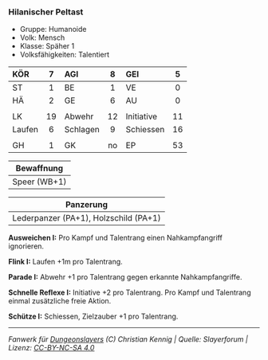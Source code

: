 ### Hilanischer Peltast

- Gruppe: Humanoide
- Volk: Mensch
- Klasse: Späher 1
- Volksfähigkeiten: Talentiert

| KÖR    |  7  | AGI      |  8  | GEI        |  5  |
| :----- | :-: | :------- | :-: | :--------- | :-: |
| ST     |  1  | BE       |  1  | VE         |  0  |
| HÄ     |  2  | GE       |  6  | AU         |  0  |
|        |     |          |     |            |     |
| LK     | 19  | Abwehr   | 12  | Initiative | 11  |
| Laufen |  6  | Schlagen |  9  | Schiessen  | 16  |
|        |     |          |     |            |     |
| GH     |  1  | GK       | no  | EP         | 53  |

|  Bewaffnung  |
| :----------: |
| Speer (WB+1) |

|               Panzerung               |
| :-----------------------------------: |
| Lederpanzer (PA+1), Holzschild (PA+1) |

**Ausweichen I:** Pro Kampf und Talentrang einen Nahkampfangriff ignorieren.

**Flink I:** Laufen +1m pro Talentrang.

**Parade I:** Abwehr +1 pro Talentrang gegen erkannte Nahkampfangriffe.

**Schnelle Reflexe I:** Initiative +2 pro Talentrang. Pro Kampf und Talentrang einmal zusätzliche freie Aktion.

**Schütze I:** Schiessen, Zielzauber +1 pro Talentrang.

---

_Fanwerk für [Dungeonslayers](https://www.dungeonslayers.net/) (C) Christian Kennig | Quelle: Slayerforum | Lizenz: [CC-BY-NC-SA 4.0](https://creativecommons.org/licenses/by-nc-sa/4.0/deed.de)_
